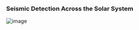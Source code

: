 ### Seismic Detection Across the Solar System

![image](https://github.com/user-attachments/assets/b7a808fe-741a-4f1b-a1b1-c5fe2fc5cd65)
